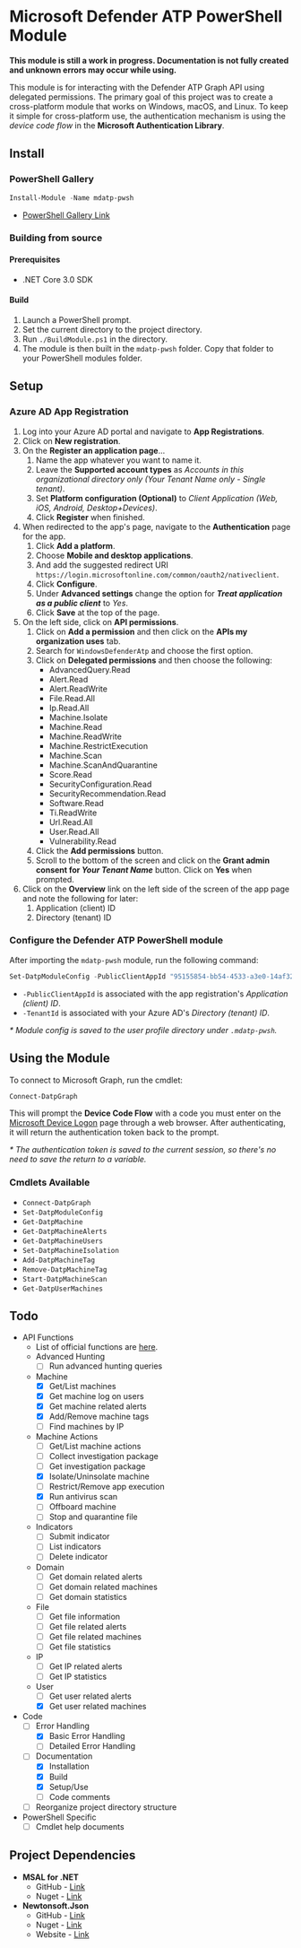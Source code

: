 # Microsoft Defender ATP PowerShell Module

**This module is still a work in progress. Documentation is not fully created and unknown errors may occur while using.**

This module is for interacting with the Defender ATP Graph API using delegated permissions. The primary goal of this project was to create a cross-platform module that works on Windows, macOS, and Linux. To keep it simple for cross-platform use, the authentication mechanism is using the *device code flow* in the **Microsoft Authentication Library**.

## Install

### PowerShell Gallery

```powershell
Install-Module -Name mdatp-pwsh
```

- [PowerShell Gallery Link](https://www.powershellgallery.com/packages/mdatp-pwsh)

### Building from source

#### Prerequisites

- .NET Core 3.0 SDK

#### Build

1. Launch a PowerShell prompt.
2. Set the current directory to the project directory.
3. Run `./BuildModule.ps1` in the directory.
4. The module is then built in the `mdatp-pwsh` folder. Copy that folder to your PowerShell modules folder.

## Setup

### Azure AD App Registration

1. Log into your Azure AD portal and navigate to **App Registrations**.
2. Click on **New registration**.
3. On the **Register an application page**...
   1. Name the app whatever you want to name it.
   2. Leave the **Supported account types** as *Accounts in this organizational directory only (Your Tenant Name only - Single tenant)*.
   3. Set **Platform configuration (Optional)** to *Client Application (Web, iOS, Android, Desktop+Devices)*.
   4. Click **Register** when finished.
4. When redirected to the app's page, navigate to the **Authentication** page for the app.
   1. Click **Add a platform**.
   2. Choose **Mobile and desktop applications**.
   3. And add the suggested redirect URI `https://login.microsoftonline.com/common/oauth2/nativeclient`.
   4. Click **Configure**.
   5. Under **Advanced settings** change the option for ***Treat application as a public client*** to *Yes*.
   6. Click **Save** at the top of the page.
5. On the left side, click on **API permissions**.
   1. Click on **Add a permission** and then click on the **APIs my organization uses** tab.
   2. Search for `WindowsDefenderAtp` and choose the first option.
   3. Click on **Delegated permissions** and then choose the following:
      - AdvancedQuery.Read
      - Alert.Read
      - Alert.ReadWrite
      - File.Read.All
      - Ip.Read.All
      - Machine.Isolate
      - Machine.Read
      - Machine.ReadWrite
      - Machine.RestrictExecution
      - Machine.Scan
      - Machine.ScanAndQuarantine
      - Score.Read
      - SecurityConfiguration.Read
      - SecurityRecommendation.Read
      - Software.Read
      - Ti.ReadWrite
      - Url.Read.All
      - User.Read.All
      - Vulnerability.Read
    1. Click the **Add permissions** button.
    2. Scroll to the bottom of the screen and click on the **Grant admin consent for *Your Tenant Name*** button. Click on **Yes** when prompted.
 1. Click on the **Overview** link on the left side of the screen of the app page and note the following for later:
    1. Application (client) ID
    2. Directory (tenant) ID

### Configure the Defender ATP PowerShell module

After importing the `mdatp-pwsh` module, run the following command:

```powershell
Set-DatpModuleConfig -PublicClientAppId "95155854-bb54-4533-a3e0-14af326e997f" -TenantId "5b6a210c-711e-476a-a99c-2460df178748"
```

- `-PublicClientAppId` is associated with the app registration's *Application (client) ID*.
- `-TenantId` is associated with your Azure AD's *Directory (tenant) ID*.

*\* Module config is saved to the user profile directory under `.mdatp-pwsh`.*

## Using the Module

To connect to Microsoft Graph, run the cmdlet:
```powershell
Connect-DatpGraph
```

This will prompt the **Device Code Flow** with a code you must enter on the [Microsoft Device Logon](https://microsoft.com/devicelogin) page through a web browser. After authenticating, it will return the authentication token back to the prompt.

*\* The authentication token is saved to the current session, so there's no need to save the return to a variable.*

### Cmdlets Available

- `Connect-DatpGraph`
- `Set-DatpModuleConfig`
- `Get-DatpMachine`
- `Get-DatpMachineAlerts`
- `Get-DatpMachineUsers`
- `Set-DatpMachineIsolation`
- `Add-DatpMachineTag`
- `Remove-DatpMachineTag`
- `Start-DatpMachineScan`
- `Get-DatpUserMachines`

## Todo

- API Functions
  - List of official functions are [here](https://docs.microsoft.com/en-us/windows/security/threat-protection/microsoft-defender-atp/exposed-apis-list).
  - Advanced Hunting
    - [ ] Run advanced hunting queries
  - Machine
    - [x] Get/List machines
    - [x] Get machine log on users
    - [x] Get machine related alerts
    - [x] Add/Remove machine tags
    - [ ] Find machines by IP
  - Machine Actions
    - [ ] Get/List machine actions
    - [ ] Collect investigation package
    - [ ] Get investigation package
    - [x] Isolate/Uninsolate machine
    - [ ] Restrict/Remove app execution
    - [x] Run antivirus scan
    - [ ] Offboard machine
    - [ ] Stop and quarantine file
  - Indicators
    - [ ] Submit indicator
    - [ ] List indicators
    - [ ] Delete indicator
  - Domain
    - [ ] Get domain related alerts
    - [ ] Get domain related machines
    - [ ] Get domain statistics
  - File
    - [ ] Get file information
    - [ ] Get file related alerts
    - [ ] Get file related machines
    - [ ] Get file statistics
  - IP
    - [ ] Get IP related alerts
    - [ ] Get IP statistics
  - User
    - [ ] Get user related alerts
    - [x] Get user related machines
- Code
  - [ ] Error Handling
    - [x] Basic Error Handling
    - [ ] Detailed Error Handling
  - [ ] Documentation
    - [x] Installation
    - [x] Build
    - [x] Setup/Use
    - [ ] Code comments
  - [ ] Reorganize project directory structure
- PowerShell Specific
  - [ ] Cmdlet help documents

## Project Dependencies

- **MSAL for .NET**
  - GitHub - [Link](https://github.com/AzureAD/microsoft-authentication-library-for-dotnet)
  - Nuget - [Link](https://www.nuget.org/packages/Microsoft.Identity.Client)
- **Newtonsoft.Json**
  - GitHub - [Link](https://github.com/JamesNK/Newtonsoft.Json)
  - Nuget - [Link](https://www.nuget.org/packages/Newtonsoft.Json/)
  - Website - [Link](https://www.newtonsoft.com/json)